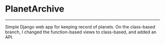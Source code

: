 # PlanetArchive
***
Simple Django web app for keeping record of planets. On the class-based branch, I changed the function-based views to class-based, and added an API.
